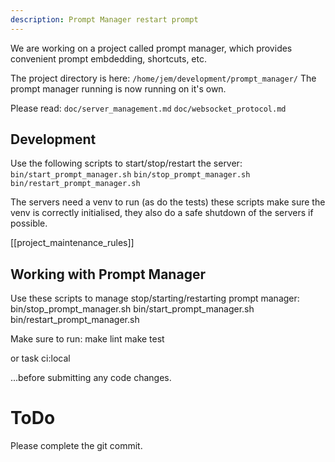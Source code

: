```yaml
---
description: Prompt Manager restart prompt
---
```


We are working on a project called prompt manager, which provides convenient prompt embdedding, shortcuts, etc.

The project directory is here:
`/home/jem/development/prompt_manager/`
The prompt manager running is now running on it's own. 

Please read:
`doc/server_management.md`
`doc/websocket_protocol.md`

## Development

Use the following scripts to start/stop/restart the server:
`bin/start_prompt_manager.sh`
`bin/stop_prompt_manager.sh`
`bin/restart_prompt_manager.sh`

The servers need a venv to run (as do the tests) these scripts make sure the venv is correctly initialised, they also do a safe shutdown of the servers if possible.

[[project_maintenance_rules]]

## Working with Prompt Manager

Use these scripts to manage stop/starting/restarting prompt manager:
bin/stop_prompt_manager.sh
bin/start_prompt_manager.sh
bin/restart_prompt_manager.sh  

Make sure to run:
make lint
make test

or
task ci:local

...before submitting any code changes.

# ToDo

Please complete the git commit.
